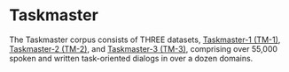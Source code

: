 # Taskmaster

The Taskmaster corpus consists of THREE datasets, [Taskmaster-1 (TM-1)](https://github.com/google-research-datasets/Taskmaster/tree/master/TM-1-2019), [Taskmaster-2 (TM-2)](https://github.com/google-research-datasets/Taskmaster/tree/master/TM-2-2020), and [Taskmaster-3 (TM-3)](https://github.com/google-research-datasets/Taskmaster/tree/master/TM-3-2020), comprising over 55,000 spoken and written task-oriented dialogs in over a dozen domains.
